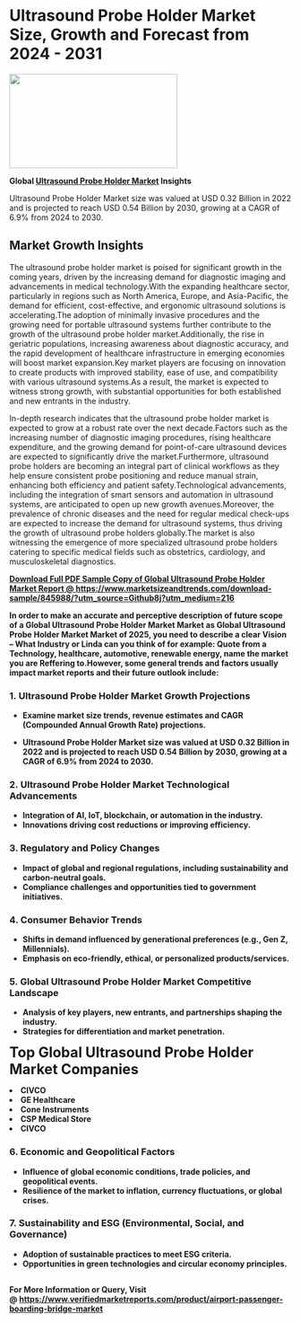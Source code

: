 <H1>Ultrasound Probe Holder Market Size, Growth and Forecast from 2024 - 2031</H1><img class="aligncenter size-medium wp-image-584254" src="https://thirdeyenews.in/wp-content/uploads/2024/09/Global-Market-Research-300x168.jpeg" alt="" width="300" height="168" /><p><strong>Global&nbsp;<a href="https://www.marketsizeandtrends.com/download-sample/845988/?utm_source=Github8j?utm_medium=216">Ultrasound Probe Holder Market</a> Insights</strong></p><p>Ultrasound Probe Holder Market size was valued at USD 0.32 Billion in 2022 and is projected to reach USD 0.54 Billion by 2030, growing at a CAGR of 6.9% from 2024 to 2030.</p><p><h2>Market Growth Insights</h2> <p>The ultrasound probe holder market is poised for significant growth in the coming years, driven by the increasing demand for diagnostic imaging and advancements in medical technology.With the expanding healthcare sector, particularly in regions such as North America, Europe, and Asia-Pacific, the demand for efficient, cost-effective, and ergonomic ultrasound solutions is accelerating.The adoption of minimally invasive procedures and the growing need for portable ultrasound systems further contribute to the growth of the ultrasound probe holder market.Additionally, the rise in geriatric populations, increasing awareness about diagnostic accuracy, and the rapid development of healthcare infrastructure in emerging economies will boost market expansion.Key market players are focusing on innovation to create products with improved stability, ease of use, and compatibility with various ultrasound systems.As a result, the market is expected to witness strong growth, with substantial opportunities for both established and new entrants in the industry.</p> <p><strong><a href="#"></a></strong></p> <p>In-depth research indicates that the ultrasound probe holder market is expected to grow at a robust rate over the next decade.Factors such as the increasing number of diagnostic imaging procedures, rising healthcare expenditure, and the growing demand for point-of-care ultrasound devices are expected to significantly drive the market.Furthermore, ultrasound probe holders are becoming an integral part of clinical workflows as they help ensure consistent probe positioning and reduce manual strain, enhancing both efficiency and patient safety.Technological advancements, including the integration of smart sensors and automation in ultrasound systems, are anticipated to open up new growth avenues.Moreover, the prevalence of chronic diseases and the need for regular medical check-ups are expected to increase the demand for ultrasound systems, thus driving the growth of ultrasound probe holders globally.The market is also witnessing the emergence of more specialized ultrasound probe holders catering to specific medical fields such as obstetrics, cardiology, and musculoskeletal diagnostics.</p> <p><strong><a href="#"></p><p><span class=""><strong>Download Full PDF Sample Copy of Global Ultrasound Probe Holder Market Report</strong> @ <a href="https://www.marketsizeandtrends.com/download-sample/845988/?utm_source=Github8j?utm_medium=216" target="_blank">https://www.marketsizeandtrends.com/download-sample/845988/?utm_source=Github8j?utm_medium=216</a></span></p><p>In order to make an accurate and perceptive description of future scope of a Global&nbsp;Ultrasound Probe Holder Market Market as Global&nbsp;Ultrasound Probe Holder Market Market of 2025, you need to describe a clear Vision &ndash; What Industry or Linda can you think of for example: Quote from a Technology, healthcare, automotive, renewable energy, name the market you are Reffering to.However, some general trends and factors usually impact market reports and their future outlook include:</p><h3>1.&nbsp;<strong>Ultrasound Probe Holder Market Growth Projections</strong></h3><ul><li>Examine market size trends, revenue estimates and CAGR (Compounded Annual Growth Rate) projections.</li><li><p>Ultrasound Probe Holder Market size was valued at USD 0.32 Billion in 2022 and is projected to reach USD 0.54 Billion by 2030, growing at a CAGR of 6.9% from 2024 to 2030.</p></li></ul><h3>2.&nbsp;<strong>Ultrasound Probe Holder Market Technological Advancements</strong></h3><ul><li>Integration of AI, IoT, blockchain, or automation in the industry.</li><li>Innovations driving cost reductions or improving efficiency.</li></ul><h3>3.&nbsp;<strong>Regulatory and Policy Changes</strong></h3><ul><li>Impact of global and regional regulations, including sustainability and carbon-neutral goals.</li><li>Compliance challenges and opportunities tied to government initiatives.</li></ul><h3>4.&nbsp;<strong>Consumer Behavior Trends</strong></h3><ul><li>Shifts in demand influenced by generational preferences (e.g., Gen Z, Millennials).</li><li>Emphasis on eco-friendly, ethical, or personalized products/services.</li></ul><h3>5.&nbsp;<strong>Global Ultrasound Probe Holder Market Competitive Landscape</strong></h3><ul><li>Analysis of key players, new entrants, and partnerships shaping the industry.</li><li>Strategies for differentiation and market penetration.</li></ul><p data-pm-slice="1 1 []"><span style="color: inherit; font-family: inherit; font-size: 25px;">Top Global Ultrasound Probe Holder Market Companies</span></p><div class="" data-test-id=""><p><li>CIVCO</li><li> GE Healthcare</li><li> Cone Instruments</li><li> CSP Medical Store</li><li> CIVCO</li></p></div><h3>6.&nbsp;<strong>Economic and Geopolitical Factors</strong></h3><ul><li>Influence of global economic conditions, trade policies, and geopolitical events.</li><li>Resilience of the market to inflation, currency fluctuations, or global crises.</li></ul><h3>7.&nbsp;<strong>Sustainability and ESG (Environmental, Social, and Governance)</strong></h3><ul><li>Adoption of sustainable practices to meet ESG criteria.</li><li>Opportunities in green technologies and circular economy principles.</li></ul><h2><strong style="font-size: 14px;">For More Information or Query, Visit @&nbsp;</strong><a style="background-color: #ffffff; font-size: 14px;" href="https://www.marketsizeandtrends.com/report/ultrasound-probe-holder-market/" target="_blank">https://www.verifiedmarketreports.com/product/airport-passenger-boarding-bridge-market</a></h2>